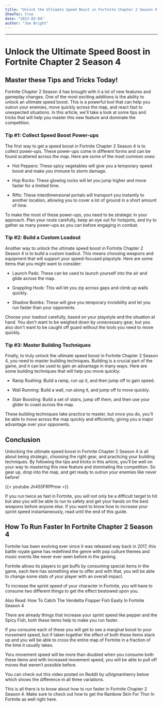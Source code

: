 ```yaml
---
title: "Unlock the Ultimate Speed Boost in Fortnite Chapter 2 Season 4 - Master these Tips and Tricks Today!"
ShowToc: true 
date: "2023-03-04"
author: "Joe Bright"
---
```

*****
# Unlock the Ultimate Speed Boost in Fortnite Chapter 2 Season 4
## Master these Tips and Tricks Today!

Fortnite Chapter 2 Season 4 has brought with it a lot of new features and gameplay changes. One of the most exciting additions is the ability to unlock an ultimate speed boost. This is a powerful tool that can help you outrun your enemies, move quickly across the map, and react fast to unexpected situations. In this article, we'll take a look at some tips and tricks that will help you master this new feature and dominate the competition.

### Tip #1: Collect Speed Boost Power-ups

The first way to get a speed boost in Fortnite Chapter 2 Season 4 is to collect power-ups. These power-ups come in different forms and can be found scattered across the map. Here are some of the most common ones:

- Hot Peppers: These spicy vegetables will give you a temporary speed boost and make you immune to storm damage.

- Hop Rocks: These glowing rocks will let you jump higher and move faster for a limited time.

- Rifts: These interdimensional portals will transport you instantly to another location, allowing you to cover a lot of ground in a short amount of time.

To make the most of these power-ups, you need to be strategic in your approach. Plan your route carefully, keep an eye out for hotspots, and try to gather as many power-ups as you can before engaging in combat.

### Tip #2: Build a Custom Loadout

Another way to unlock the ultimate speed boost in Fortnite Chapter 2 Season 4 is to build a custom loadout. This means choosing weapons and equipment that will support your speed-focused playstyle. Here are some items that you might want to consider:

- Launch Pads: These can be used to launch yourself into the air and glide across the map.

- Grappling Hook: This will let you zip across gaps and climb up walls quickly.

- Shadow Bombs: These will give you temporary invisibility and let you run faster than your opponents.

Choose your loadout carefully, based on your playstyle and the situation at hand. You don't want to be weighed down by unnecessary gear, but you also don't want to be caught off guard without the tools you need to move quickly.

### Tip #3: Master Building Techniques

Finally, to truly unlock the ultimate speed boost in Fortnite Chapter 2 Season 4, you need to master building techniques. Building is a crucial part of the game, and it can be used to gain an advantage in many ways. Here are some building techniques that will help you move quickly:

- Ramp Rushing: Build a ramp, run up it, and then jump off to gain speed.

- Wall Running: Build a wall, run along it, and jump off to move quickly.

- Stair Boosting: Build a set of stairs, jump off them, and then use your glider to coast across the map.

These building techniques take practice to master, but once you do, you'll be able to move across the map quickly and efficiently, giving you a major advantage over your opponents.

## Conclusion

Unlocking the ultimate speed boost in Fortnite Chapter 2 Season 4 is all about being strategic, choosing the right gear, and practicing your building techniques. By following the tips and tricks in this article, you'll be well on your way to mastering this new feature and dominating the competition. So gear up, drop into the map, and get ready to outrun your enemies like never before!

{{< youtube Jh455FRPPmw >}} 



If you run twice as fast in Fortnite, you will not only be a difficult target to hit but also you will be able to run to safety and get your hands on the best weapons before anyone else. If you want to know how to increase your sprint speed instantaneously, read until the end of this guide.
 
## How To Run Faster In Fortnite Chapter 2 Season 4
 
Fortnite has been evolving ever since it was released way back in 2017, this battle royale game has redefined the genre with pop culture themes and music events like never ever seen before in the gaming.
 
Fortnite allows its players to get buffs by consuming special items in the game, each item has something else to offer and with that, you will be able to change some stats of your player with an overall impact.
 
To increase the sprint speed of your character in Fortnite, you will have to consume two different things to get the effect bestowed upon you.
 
Also Read: How To Catch The Vendetta Flopper Fish Easily In Fortnite Season 4
 
There are already things that increase your sprint speed like pepper and the Spicy Fish, both these items help to make you run faster.
 
If you consume each of these you will get to see a marginal boost to your movement speed, but if taken together the effect of both these items stack up and you will be able to cross the entire map of Fortnite in a fraction of the time it usually takes.
 
Yoru movement speed will be more than doubled when you consume both these items and with increased movement speed, you will be able to pull off moves that weren’t possible before.
 
You can check out this video posted on Reddit by u/bigmanhenry below which shows the difference in all three variations.
 
 
 
This is all there is to know about how to run faster in Fortnite Chapter 2 Season 4. Make sure to check out how to get the Rainbow Skin For Thor In Fortnite as well right here.




